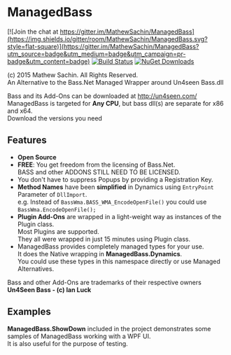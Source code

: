 # ManagedBass

[![Join the chat at https://gitter.im/MathewSachin/ManagedBass](https://img.shields.io/gitter/room/MathewSachin/ManagedBass.svg?style=flat-square)](https://gitter.im/MathewSachin/ManagedBass?utm_source=badge&utm_medium=badge&utm_campaign=pr-badge&utm_content=badge)
[![Build Status](https://img.shields.io/appveyor/ci/MathewSachin/ManagedBass/master.svg?style=flat-square)](https://ci.appveyor.com/project/MathewSachin/ManagedBass)
[![NuGet Downloads](https://img.shields.io/nuget/dt/ManagedBass.svg?style=flat-square)](https://www.nuget.org/Packages/ManagedBass)

(c) 2015 Mathew Sachin. All Rights Reserved.  
An Alternative to the Bass.Net Managed Wrapper around Un4seen Bass.dll

Bass and its Add-Ons can be downloaded at http://un4seen.com/  
ManagedBass is targeted for **Any CPU**, but bass dll(s) are separate for x86 and x64.  
Download the versions you need

Features
-----------------------------------------
* **Open Source**
* **FREE**: You get freedom from the licensing of Bass.Net.  
  BASS and other ADDONS STILL NEED TO BE LICENSED.
* You don't have to suppress Popups by providing a Registration Key.
* **Method Names** have been **simplified** in Dynamics using `EntryPoint` Parameter of `DllImport`.  
  e.g. Instead of `BassWma.BASS_WMA_EncodeOpenFile()` you could use `BassWma.EncodeOpenFile();`
* **Plugin Add-Ons** are wrapped in a light-weight way as instances of the Plugin class.  
  Most Plugins are supported.  
  They all were wrapped in just 15 minutes using Plugin class.
* ManagedBass provides completely managed types for your use.  
  It does the Native wrapping in **ManagedBass.Dynamics**.  
  You could use these types in this namespace directly or use Managed Alternatives.

Bass and other Add-Ons are trademarks of their respective owners
**Un4Seen Bass - (c) Ian Luck**

Examples
-------------------------------
**ManagedBass.ShowDown** included in the project demonstrates some samples of ManagedBass working with a WPF UI.  
It is also useful for the purpose of testing.
